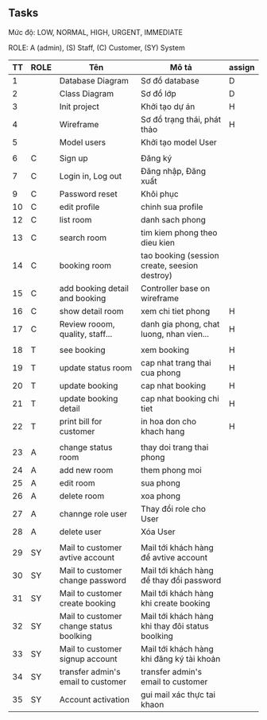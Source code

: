 ## Tasks

Mức độ: LOW, NORMAL, HIGH, URGENT, IMMEDIATE

ROLE: A (admin), (S) Staff, (C) Customer, (SY) System


| TT  | ROLE | Tên                                      | Mô tả                                            | assign |
| --- | ---- | ---------------------------------------- | ------------------------------------------------ | ------ |
| 1   |      | Database Diagram                         | Sơ đồ database                                   | D      |
| 2   |      | Class Diagram                            | Sơ đồ lớp                                        | D      |
| 3   |      | Init project                             | Khởi tạo dự án                                   | H      |
| 4   |      | Wireframe                                | Sơ đồ trạng thái, phát thảo                      | H      |
| 5   |      | Model users                              | Khởi tạo model User                              |        |
|     |      |                                          |                                                  |        |
| 6   | C    | Sign up                                  | Đăng ký                                          |        |
| 7   | C    | Login in, Log out                        | Đăng nhập, Đăng xuất                             |        |
| 9   | C    | Password reset                           | Khôi phục                                        |        |
| 10  | C    | edit profile                             | chinh sua profile                                |        |
| 12  | C    | list room                                | danh sach phong                                  |        |
| 13  | C    | search room                              | tim kiem phong theo dieu kien                    |        |
| 14  | C    | booking room                             | tao booking (session create, seesion destroy)    |        |
| 15  | C    | add booking detail and booking           | Controller base on wireframe                     |        |
| 16  | C    | show detail room                         | xem chi tiet phong                               | H      |
| 17  | C    | Review rooom, quality, staff...          | danh gia phong, chat luong, nhan vien...         | H      |
|     |      |                                          |                                                  |        |
| 18  | T    | see booking                              | xem booking                                      | H      |
| 19  | T    | update status room                       | cap nhat trang thai cua phong                    | H      |
| 20  | T    | update booking                           | cap nhat booking                                 | H      |
| 21  | T    | update booking detail                    | cap nhat booking chi tiet                        | H      |
| 22  | T    | print bill for customer                  | in hoa don cho khach hang                        | H      |
|     |      |                                          |                                                  |        |
| 23  | A    | change status room                       | thay doi trang thai phong                        |        |
| 24  | A    | add new room                             | them phong moi                                   |        |
| 25  | A    | edit room                                | sua phong                                        |        |
| 26  | A    | delete room                              | xoa phong                                        |        |
| 27  | A    | channge role user                        | Thay đổi role cho User                           |        |
| 28  | A    | delete user                              | Xóa User                                         |        |
|     |      |                                          |                                                  |        |
| 29  | SY   | Mail to customer avtive account          | Mail tới khách hàng để avtive account            |        |
| 30  | SY   | Mail  to customer change password        | Mail tới khách hàng để thay đổi password         |        |
| 31  | SY   | Mail  to customer create booking         | Mail tới khách hàng khi create booking           |        |
| 32  | SY   | Mail  to customer change status boolking | Mail tới khách hàng khi thay đôi status boolking |        |
| 33  | SY   | Mail  to customer signup account         | Mail tới khách hàng khi đăng ký tài khoản        |        |
| 34  | SY   | transfer admin's email to customer       | transfer admin's email to customer               |        |
| 35  | SY   | Account activation                       | gui mail xác thực tai khaon                      |        |




